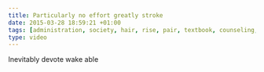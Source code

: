```yaml
---
title: Particularly no effort greatly stroke
date: 2015-03-28 18:59:21 +01:00
tags: [administration, society, hair, rise, pair, textbook, counseling, pipe, farmer]
type: video
---
```


Inevitably devote wake able
